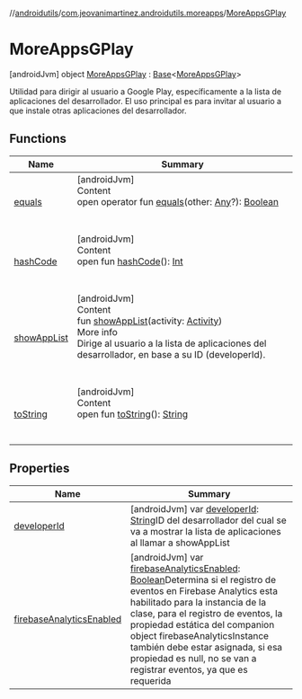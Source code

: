 //[androidutils](../../index.md)/[com.jeovanimartinez.androidutils.moreapps](../index.md)/[MoreAppsGPlay](index.md)



# MoreAppsGPlay  
 [androidJvm] object [MoreAppsGPlay](index.md) : [Base](../../com.jeovanimartinez.androidutils/-base/index.md)<[MoreAppsGPlay](index.md)> 

Utilidad para dirigir al usuario a Google Play, específicamente a la lista de aplicaciones del desarrollador. El uso principal es para invitar al usuario a que instale otras aplicaciones del desarrollador.

   


## Functions  
  
|  Name|  Summary| 
|---|---|
| <a name="kotlin/Any/equals/#kotlin.Any?/PointingToDeclaration/"></a>[equals](../../com.jeovanimartinez.androidutils.web/-system-web-browser/index.md#%5Bkotlin%2FAny%2Fequals%2F%23kotlin.Any%3F%2FPointingToDeclaration%2F%5D%2FFunctions%2F2007742291)| <a name="kotlin/Any/equals/#kotlin.Any?/PointingToDeclaration/"></a>[androidJvm]  <br>Content  <br>open operator fun [equals](../../com.jeovanimartinez.androidutils.web/-system-web-browser/index.md#%5Bkotlin%2FAny%2Fequals%2F%23kotlin.Any%3F%2FPointingToDeclaration%2F%5D%2FFunctions%2F2007742291)(other: [Any](https://kotlinlang.org/api/latest/jvm/stdlib/kotlin/-any/index.html)?): [Boolean](https://kotlinlang.org/api/latest/jvm/stdlib/kotlin/-boolean/index.html)  <br><br><br>
| <a name="kotlin/Any/hashCode/#/PointingToDeclaration/"></a>[hashCode](../../com.jeovanimartinez.androidutils.web/-system-web-browser/index.md#%5Bkotlin%2FAny%2FhashCode%2F%23%2FPointingToDeclaration%2F%5D%2FFunctions%2F2007742291)| <a name="kotlin/Any/hashCode/#/PointingToDeclaration/"></a>[androidJvm]  <br>Content  <br>open fun [hashCode](../../com.jeovanimartinez.androidutils.web/-system-web-browser/index.md#%5Bkotlin%2FAny%2FhashCode%2F%23%2FPointingToDeclaration%2F%5D%2FFunctions%2F2007742291)(): [Int](https://kotlinlang.org/api/latest/jvm/stdlib/kotlin/-int/index.html)  <br><br><br>
| <a name="com.jeovanimartinez.androidutils.moreapps/MoreAppsGPlay/showAppList/#android.app.Activity/PointingToDeclaration/"></a>[showAppList](show-app-list.md)| <a name="com.jeovanimartinez.androidutils.moreapps/MoreAppsGPlay/showAppList/#android.app.Activity/PointingToDeclaration/"></a>[androidJvm]  <br>Content  <br>fun [showAppList](show-app-list.md)(activity: [Activity](https://developer.android.com/reference/kotlin/android/app/Activity.html))  <br>More info  <br>Dirige al usuario a la lista de aplicaciones del desarrollador, en base a su ID (developerId).  <br><br><br>
| <a name="kotlin/Any/toString/#/PointingToDeclaration/"></a>[toString](../../com.jeovanimartinez.androidutils.web/-system-web-browser/index.md#%5Bkotlin%2FAny%2FtoString%2F%23%2FPointingToDeclaration%2F%5D%2FFunctions%2F2007742291)| <a name="kotlin/Any/toString/#/PointingToDeclaration/"></a>[androidJvm]  <br>Content  <br>open fun [toString](../../com.jeovanimartinez.androidutils.web/-system-web-browser/index.md#%5Bkotlin%2FAny%2FtoString%2F%23%2FPointingToDeclaration%2F%5D%2FFunctions%2F2007742291)(): [String](https://kotlinlang.org/api/latest/jvm/stdlib/kotlin/-string/index.html)  <br><br><br>


## Properties  
  
|  Name|  Summary| 
|---|---|
| <a name="com.jeovanimartinez.androidutils.moreapps/MoreAppsGPlay/developerId/#/PointingToDeclaration/"></a>[developerId](developer-id.md)| <a name="com.jeovanimartinez.androidutils.moreapps/MoreAppsGPlay/developerId/#/PointingToDeclaration/"></a> [androidJvm] var [developerId](developer-id.md): [String](https://kotlinlang.org/api/latest/jvm/stdlib/kotlin/-string/index.html)ID del desarrollador del cual se va a mostrar la lista de aplicaciones al llamar a showAppList   <br>
| <a name="com.jeovanimartinez.androidutils.moreapps/MoreAppsGPlay/firebaseAnalyticsEnabled/#/PointingToDeclaration/"></a>[firebaseAnalyticsEnabled](index.md#%5Bcom.jeovanimartinez.androidutils.moreapps%2FMoreAppsGPlay%2FfirebaseAnalyticsEnabled%2F%23%2FPointingToDeclaration%2F%5D%2FProperties%2F2007742291)| <a name="com.jeovanimartinez.androidutils.moreapps/MoreAppsGPlay/firebaseAnalyticsEnabled/#/PointingToDeclaration/"></a> [androidJvm] var [firebaseAnalyticsEnabled](index.md#%5Bcom.jeovanimartinez.androidutils.moreapps%2FMoreAppsGPlay%2FfirebaseAnalyticsEnabled%2F%23%2FPointingToDeclaration%2F%5D%2FProperties%2F2007742291): [Boolean](https://kotlinlang.org/api/latest/jvm/stdlib/kotlin/-boolean/index.html)Determina si el registro de eventos en Firebase Analytics esta habilitado para la instancia de la clase, para el registro de eventos, la propiedad estática del companion object firebaseAnalyticsInstance también debe estar asignada, si esa propiedad es null, no se van a registrar eventos, ya que es requerida   <br>


